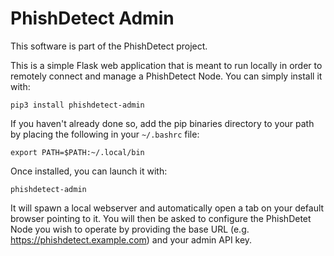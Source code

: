 # PhishDetect Admin

This software is part of the PhishDetect project.

This is a simple Flask web application that is meant to run locally in order to remotely connect and manage a PhishDetect Node. You can simply install it with:

```
pip3 install phishdetect-admin
```
If you haven't already done so, add the pip binaries directory to your path by placing the following in your `~/.bashrc` file:

```
export PATH=$PATH:~/.local/bin
```

Once installed, you can launch it with:

```
phishdetect-admin
```

It will spawn a local webserver and automatically open a tab on your default browser pointing to it. You will then be asked to configure the PhishDetet Node you wish to operate by providing the base URL (e.g. https://phishdetect.example.com) and your admin API key.
